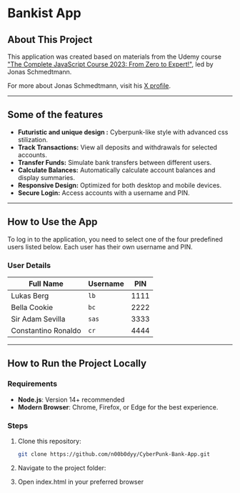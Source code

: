 # Bankist App

## About This Project

This application was created based on materials from the Udemy course ["The Complete JavaScript Course 2023: From Zero to Expert!"](https://www.udemy.com/course/the-complete-javascript-course/?srsltid=AfmBOoqUzyunrkOR_evm9apjNt9tFqtsyMwBzmyw8ZC6reRvTlbJ1Gda&couponCode=LETSLEARNNOW), led by Jonas Schmedtmann.

For more about Jonas Schmedtmann, visit his [X profile](https://x.com/jonasschmedtman).

---

## Some of the features

- **Futuristic and unique design :** Cyberpunk-like style with advanced css stilization.
- **Track Transactions:** View all deposits and withdrawals for selected accounts.
- **Transfer Funds:** Simulate bank transfers between different users.
- **Calculate Balances:** Automatically calculate account balances and display summaries.
- **Responsive Design:** Optimized for both desktop and mobile devices.
- **Secure Login:** Access accounts with a username and PIN.

---

## How to Use the App

To log in to the application, you need to select one of the four predefined users listed below. Each user has their own username and PIN.

### User Details

| Full Name           | Username | PIN  |
| ------------------- | -------- | ---- |
| Lukas Berg          | `lb`     | 1111 |
| Bella Cookie        | `bc`     | 2222 |
| Sir Adam Sevilla    | `sas`    | 3333 |
| Constantino Ronaldo | `cr`     | 4444 |

---

## How to Run the Project Locally

### Requirements

- **Node.js**: Version 14+ recommended
- **Modern Browser**: Chrome, Firefox, or Edge for the best experience.

### Steps

1. Clone this repository:

   ```bash
   git clone https://github.com/n00b0dyy/CyberPunk-Bank-App.git
   ```

2. Navigate to the project folder:

3. Open index.html in your preferred browser
